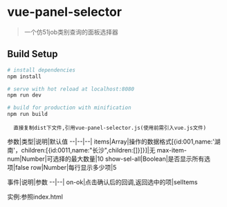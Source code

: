 # vue-panel-selector

> 一个仿51job类别查询的面板选择器

## Build Setup

``` bash
# install dependencies
npm install

# serve with hot reload at localhost:8080
npm run dev

# build for production with minification
npm run build
```
```
  直接复制dist下文件,引用vue-panel-selector.js(使用前需引入vue.js文件)
```
参数|类型|说明|默认值
--|--|--|
items|Array|操作的数据格式[{id:001,name:'湖南'，children:[{id:0011,name:"长沙",children:[]}]}]|无
max-item-num|Number|可选择的最大数量|10
show-sel-all|Boolean|是否显示所有选项|false
row|Number|每行显示多少项|5

事件|说明|参数
--|--|
on-ok|点击确认后的回调,返回选中的项|selItems

实例:参照index.html

